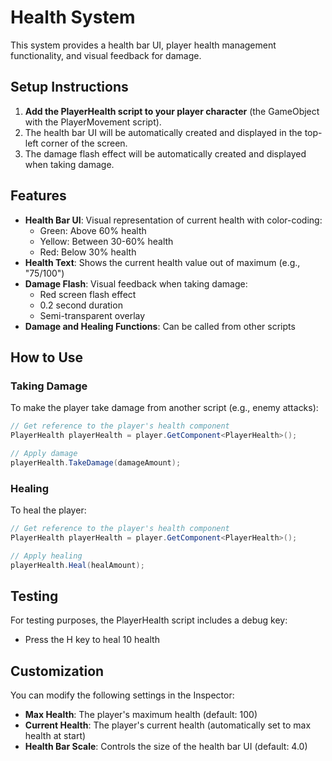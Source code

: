 # Health System

This system provides a health bar UI, player health management functionality, and visual feedback for damage.

## Setup Instructions

1. **Add the PlayerHealth script to your player character** (the GameObject with the PlayerMovement script).
2. The health bar UI will be automatically created and displayed in the top-left corner of the screen.
3. The damage flash effect will be automatically created and displayed when taking damage.

## Features

- **Health Bar UI**: Visual representation of current health with color-coding:
  - Green: Above 60% health
  - Yellow: Between 30-60% health
  - Red: Below 30% health
- **Health Text**: Shows the current health value out of maximum (e.g., "75/100")
- **Damage Flash**: Visual feedback when taking damage:
  - Red screen flash effect
  - 0.2 second duration
  - Semi-transparent overlay
- **Damage and Healing Functions**: Can be called from other scripts

## How to Use

### Taking Damage
To make the player take damage from another script (e.g., enemy attacks):

```csharp
// Get reference to the player's health component
PlayerHealth playerHealth = player.GetComponent<PlayerHealth>();

// Apply damage
playerHealth.TakeDamage(damageAmount);
```

### Healing
To heal the player:

```csharp
// Get reference to the player's health component
PlayerHealth playerHealth = player.GetComponent<PlayerHealth>();

// Apply healing
playerHealth.Heal(healAmount);
```

## Testing

For testing purposes, the PlayerHealth script includes a debug key:
- Press the H key to heal 10 health

## Customization

You can modify the following settings in the Inspector:
- **Max Health**: The player's maximum health (default: 100)
- **Current Health**: The player's current health (automatically set to max health at start)
- **Health Bar Scale**: Controls the size of the health bar UI (default: 4.0) 